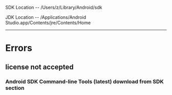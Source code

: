 SDK Location -- /Users/z/Library/Android/sdk

JDK Location -- /Applications/Android Studio.app/Contents/jre/Contents/Home

---
# Errors
## license not accepted
### Android SDK Command-line Tools (latest) download from SDK section
